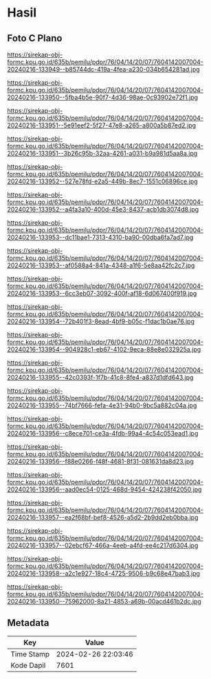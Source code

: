 # Hasil

## Foto C Plano

https://sirekap-obj-formc.kpu.go.id/635b/pemilu/pdpr/76/04/14/20/07/7604142007004-20240216-133949--b85744dc-419a-4fea-a230-034b654281ad.jpg

https://sirekap-obj-formc.kpu.go.id/635b/pemilu/pdpr/76/04/14/20/07/7604142007004-20240216-133950--5fba4b5e-90f7-4d36-98ae-0c93902e72f1.jpg

https://sirekap-obj-formc.kpu.go.id/635b/pemilu/pdpr/76/04/14/20/07/7604142007004-20240216-133951--5e91eef2-5f27-47e8-a265-a800a5b87ed2.jpg

https://sirekap-obj-formc.kpu.go.id/635b/pemilu/pdpr/76/04/14/20/07/7604142007004-20240216-133951--3b26c95b-32aa-4261-a031-b9a981d5aa8a.jpg

https://sirekap-obj-formc.kpu.go.id/635b/pemilu/pdpr/76/04/14/20/07/7604142007004-20240216-133952--527e78fd-e2a5-449b-8ec7-1551c06896ce.jpg

https://sirekap-obj-formc.kpu.go.id/635b/pemilu/pdpr/76/04/14/20/07/7604142007004-20240216-133952--a4fa3a10-400d-45e3-8437-acb1db3074d8.jpg

https://sirekap-obj-formc.kpu.go.id/635b/pemilu/pdpr/76/04/14/20/07/7604142007004-20240216-133953--dc11bae1-7313-4310-ba90-00dba6fa7ad7.jpg

https://sirekap-obj-formc.kpu.go.id/635b/pemilu/pdpr/76/04/14/20/07/7604142007004-20240216-133953--af0588a4-841a-4348-a1f6-5e8aa42fc2c7.jpg

https://sirekap-obj-formc.kpu.go.id/635b/pemilu/pdpr/76/04/14/20/07/7604142007004-20240216-133953--6cc3eb07-3092-400f-af18-6d067400f919.jpg

https://sirekap-obj-formc.kpu.go.id/635b/pemilu/pdpr/76/04/14/20/07/7604142007004-20240216-133954--72b401f3-8ead-4bf9-b05c-f1dac1b0ae76.jpg

https://sirekap-obj-formc.kpu.go.id/635b/pemilu/pdpr/76/04/14/20/07/7604142007004-20240216-133954--904928c1-eb67-4102-9eca-88e8e032925a.jpg

https://sirekap-obj-formc.kpu.go.id/635b/pemilu/pdpr/76/04/14/20/07/7604142007004-20240216-133955--42c0393f-1f7b-41c8-8fe4-a837d1dfd643.jpg

https://sirekap-obj-formc.kpu.go.id/635b/pemilu/pdpr/76/04/14/20/07/7604142007004-20240216-133955--74bf7666-fefa-4e31-94b0-9bc5a882c04a.jpg

https://sirekap-obj-formc.kpu.go.id/635b/pemilu/pdpr/76/04/14/20/07/7604142007004-20240216-133956--c8ece701-ce3a-4fdb-99a4-4c54c053ead1.jpg

https://sirekap-obj-formc.kpu.go.id/635b/pemilu/pdpr/76/04/14/20/07/7604142007004-20240216-133956--f88e0266-f48f-4681-8f31-081631da8d23.jpg

https://sirekap-obj-formc.kpu.go.id/635b/pemilu/pdpr/76/04/14/20/07/7604142007004-20240216-133956--aad0ec54-0125-468d-9454-424238f42050.jpg

https://sirekap-obj-formc.kpu.go.id/635b/pemilu/pdpr/76/04/14/20/07/7604142007004-20240216-133957--ea2f68bf-bef8-4526-a5d2-2b9dd2eb0bba.jpg

https://sirekap-obj-formc.kpu.go.id/635b/pemilu/pdpr/76/04/14/20/07/7604142007004-20240216-133957--02ebcf67-466a-4eeb-a4fd-ee4c217d6304.jpg

https://sirekap-obj-formc.kpu.go.id/635b/pemilu/pdpr/76/04/14/20/07/7604142007004-20240216-133958--a2c1e927-18c4-4725-9506-b9c68e47bab3.jpg

https://sirekap-obj-formc.kpu.go.id/635b/pemilu/pdpr/76/04/14/20/07/7604142007004-20240216-133950--75962000-8a21-4853-a69b-00acd461b2dc.jpg


## Metadata

| Key        | Value               |
| ---------- | ------------------- |
| Time Stamp | 2024-02-26 22:03:46 |
| Kode Dapil | 7601                |



